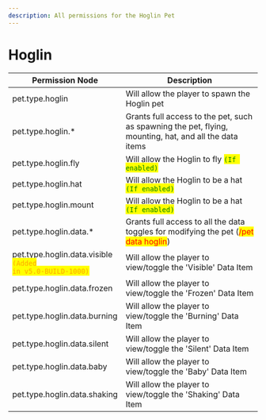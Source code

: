 ```yaml
---
description: All permissions for the Hoglin Pet
---
```



# Hoglin
| Permission Node | Description |
| - | - |
| pet.type.hoglin | Will allow the player to spawn the Hoglin pet |
| pet.type.hoglin.* | Grants full access to the pet, such as spawning the pet, flying, mounting, hat, and all the data items |
| pet.type.hoglin.fly | Will allow the Hoglin to fly <mark style="color:green;">`(If enabled)`</mark> |
| pet.type.hoglin.hat | Will allow the Hoglin to be a hat <mark style="color:green;">`(If enabled)`</mark> |
| pet.type.hoglin.mount | Will allow the Hoglin to be a hat <mark style="color:green;">`(If enabled)`</mark> |
| pet.type.hoglin.data.* | Grants full access to all the data toggles for modifying the pet (<mark style="color:red;">/pet data hoglin</mark>) |
| pet.type.hoglin.data.visible<br><mark style="color:orange;"><code>(Added in v5.0-BUILD-1000)</code></mark> | Will allow the player to view/toggle the 'Visible' Data Item |
| pet.type.hoglin.data.frozen | Will allow the player to view/toggle the 'Frozen' Data Item |
| pet.type.hoglin.data.burning | Will allow the player to view/toggle the 'Burning' Data Item |
| pet.type.hoglin.data.silent | Will allow the player to view/toggle the 'Silent' Data Item |
| pet.type.hoglin.data.baby | Will allow the player to view/toggle the 'Baby' Data Item |
| pet.type.hoglin.data.shaking | Will allow the player to view/toggle the 'Shaking' Data Item |

